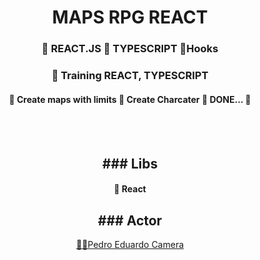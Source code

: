 <h1 align="center">MAPS RPG REACT</h1>

<h3 align="center">
    🔗 REACT.JS 🔗 TYPESCRIPT 🔗Hooks 
</h3>

<h3 align="center">
    🔗 Training REACT, TYPESCRIPT 
</h3>

<h4 align="center"> 
	🚧 Create maps with limits
  🚧 Create Charcater
  🚀 DONE...  🚧
</h4>
<br><br>


<h2 align="center"> ### Libs</h2>
<h4 align="center"> 
  🚧 React
</h4>



<h2 align="center"> ### Actor</h2>

<p align="center">
 <a href="https://www.linkedin.com/in/pedro-eduardo-camera/" title="Pedro Eduardo Camera">🚀🚀Pedro Eduardo Camera </a><br />
 <br />


</p>